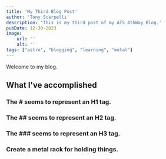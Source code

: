 ```yaml
---
title: 'My Third Blog Post'
author: 'Tony Scarpelli'
description: 'This is my third post of my ATS_4thWay_Blog.'
pubDate: 12-30-2023
image:
    url: ''
    alt: ''
tags: ["astro", "blogging", "learning", "metal"]
---
```


Welcome to my blog.

## What I've accomplished

### The # seems to represent an H1 tag.

### The ## seems to represent an H2 tag.

### The ### seems to represent an H3 tag.

### Create a metal rack for holding things.